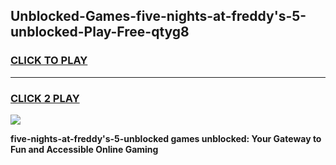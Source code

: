 
## Unblocked-Games-five-nights-at-freddy's-5-unblocked-Play-Free-qtyg8
<h3>
<a href="https://premium76.site?title=five-nights-at-freddy's-5-unblocked&ref=20M">CLICK TO PLAY</a></h3>
<hr>

<h3>
<a href="https://premium76.site?title=five-nights-at-freddy's-5-unblocked&ref=20M">CLICK 2 PLAY</a>
  
</h3>

<a href="https://premium76.site?title=five-nights-at-freddy's-5-unblocked&ref=19M"><img src="https://clearcache.store/games.png"></a>


**five-nights-at-freddy's-5-unblocked games unblocked: Your Gateway to Fun and Accessible Online Gaming**
